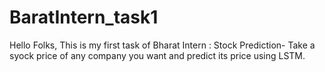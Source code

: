 # BaratIntern_task1
Hello Folks, This is my first task of Bharat Intern : Stock Prediction- Take a syock price of any company you want and predict its price using LSTM.
